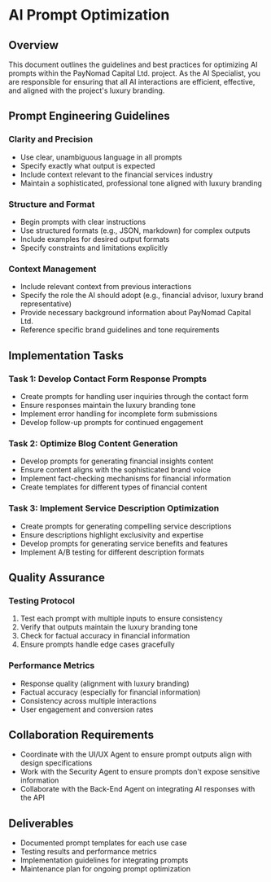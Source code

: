 # AI Prompt Optimization

## Overview

This document outlines the guidelines and best practices for optimizing AI prompts within the PayNomad Capital Ltd. project. As the AI Specialist, you are responsible for ensuring that all AI interactions are efficient, effective, and aligned with the project's luxury branding.

## Prompt Engineering Guidelines

### Clarity and Precision
- Use clear, unambiguous language in all prompts
- Specify exactly what output is expected
- Include context relevant to the financial services industry
- Maintain a sophisticated, professional tone aligned with luxury branding

### Structure and Format
- Begin prompts with clear instructions
- Use structured formats (e.g., JSON, markdown) for complex outputs
- Include examples for desired output formats
- Specify constraints and limitations explicitly

### Context Management
- Include relevant context from previous interactions
- Specify the role the AI should adopt (e.g., financial advisor, luxury brand representative)
- Provide necessary background information about PayNomad Capital Ltd.
- Reference specific brand guidelines and tone requirements

## Implementation Tasks

### Task 1: Develop Contact Form Response Prompts
- Create prompts for handling user inquiries through the contact form
- Ensure responses maintain the luxury branding tone
- Implement error handling for incomplete form submissions
- Develop follow-up prompts for continued engagement

### Task 2: Optimize Blog Content Generation
- Develop prompts for generating financial insights content
- Ensure content aligns with the sophisticated brand voice
- Implement fact-checking mechanisms for financial information
- Create templates for different types of financial content

### Task 3: Implement Service Description Optimization
- Create prompts for generating compelling service descriptions
- Ensure descriptions highlight exclusivity and expertise
- Develop prompts for generating service benefits and features
- Implement A/B testing for different description formats

## Quality Assurance

### Testing Protocol
1. Test each prompt with multiple inputs to ensure consistency
2. Verify that outputs maintain the luxury branding tone
3. Check for factual accuracy in financial information
4. Ensure prompts handle edge cases gracefully

### Performance Metrics
- Response quality (alignment with luxury branding)
- Factual accuracy (especially for financial information)
- Consistency across multiple interactions
- User engagement and conversion rates

## Collaboration Requirements

- Coordinate with the UI/UX Agent to ensure prompt outputs align with design specifications
- Work with the Security Agent to ensure prompts don't expose sensitive information
- Collaborate with the Back-End Agent on integrating AI responses with the API

## Deliverables

- Documented prompt templates for each use case
- Testing results and performance metrics
- Implementation guidelines for integrating prompts
- Maintenance plan for ongoing prompt optimization
